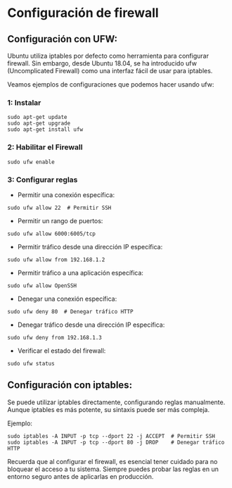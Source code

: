 # Configuración de firewall

## Configuración con UFW:

Ubuntu utiliza iptables por defecto como herramienta para configurar firewall. Sin embargo, desde Ubuntu 18.04, se ha introducido ufw (Uncomplicated Firewall) como una interfaz fácil de usar para iptables.

Veamos ejemplos de configuraciones que podemos hacer usando ufw:

### 1: Instalar

```
sudo apt-get update
sudo apt-get upgrade
sudo apt-get install ufw

```

### 2: Habilitar el Firewall

```
sudo ufw enable

```

### 3: Configurar reglas

- Permitir una conexión específica:

```
sudo ufw allow 22  # Permitir SSH
```

- Permitir un rango de puertos:

```
sudo ufw allow 6000:6005/tcp
```

- Permitir tráfico desde una dirección IP específica:

```
sudo ufw allow from 192.168.1.2
```

- Permitir tráfico a una aplicación específica:

```
sudo ufw allow OpenSSH
```

- Denegar una conexión específica:

```
sudo ufw deny 80  # Denegar tráfico HTTP
```

- Denegar tráfico desde una dirección IP específica:

```
sudo ufw deny from 192.168.1.3
```

- Verificar el estado del firewall:

```
sudo ufw status
```

## Configuración con iptables:

Se puede utilizar iptables directamente, configurando reglas manualmente. Aunque iptables es más potente, su sintaxis puede ser más compleja.

Ejemplo:

```
sudo iptables -A INPUT -p tcp --dport 22 -j ACCEPT  # Permitir SSH
sudo iptables -A INPUT -p tcp --dport 80 -j DROP    # Denegar tráfico HTTP

```

Recuerda que al configurar el firewall, es esencial tener cuidado para no bloquear el acceso a tu sistema. Siempre puedes probar las reglas en un entorno seguro antes de aplicarlas en producción.

